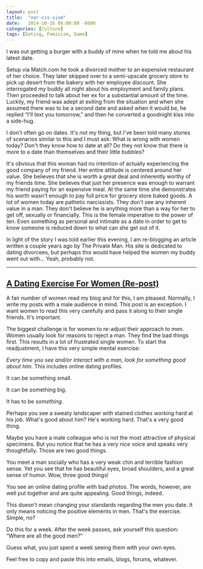 ```yaml
---
layout: post
title:  "nar·cis·sism"
date:   2014-10-26 08:00:00 -0600
categories: [Culture]
tags: [Dating, Feminism, Game]
---
```


I was out getting a burger with a buddy of mine when he told me about his latest date.

Setup via Match.com he took a divorced mother to an expensive restaurant of her choice. They later skipped over to a semi-upscale grocery store to pick up desert from the bakery with her employee discount. She interrogated my buddy all night about his employment and family plans. Then proceeded to talk about her ex for a substantial amount of the time. Luckily, my friend was adept at exiting from the situation and when she assumed there was to be a second date and asked when it would be, he replied “I'll text you tomorrow,” and then he converted a goodnight kiss into a side-hug.

I don't often go on dates. It's not my thing, but I've been told many stories of scenarios similar to this and I must ask: What is wrong with women today? Don't they know how to date at all? Do they not know that there is more to a date than themselves and their little bubbles?

It's obvious that this woman had no intention of actually experiencing the good company of my friend. Her entire attitude is centered around her value. She believes that she is worth a great deal and inherently worthy of my friends time. She believes that just her presence was enough to warrant my friend paying for an expensive meal. At the same time she demonstrates his worth wasn't enough to pay full price for grocery store baked goods. A lot of women today are pathetic narcissists. They don't see any inherent value in a man. They don't believe he is anything more than a way for her to get off, sexually or financially. This is the female imperative to the power of ten. Even something as personal and intimate as a date in order to get to know someone is reduced down to what can she get out of it.

In light of the story I was told earlier this evening, I am re-blogging an article written a couple years ago by The Private Man. His site is dedicated to dating divorcees, but perhaps this would have helped the women my buddy went out with... Yeah, probably not.

---

## [A Dating Exercise For Women (Re-post)](https://theprivateman.wordpress.com/2014/10/26/a-dating-exercise-for-women-re-post/)

A fair number of women read my blog and for this, I am pleased. Normally, I write my posts with a male audience in mind. This post is an exception. I want women to read this very carefully and pass it along to their single friends. It's important.

The biggest challenge is for women to re-adjust their approach to men. Women usually look for reasons to reject a man. They find the bad things first. This results in a lot of frustrated single women. To start the readjustment, I have this very simple mental exercise:

*Every time you see and/or interact with a man, look for something good about him.* This includes online dating profiles.

It can be something small.

It can be something big.

It has to be *something*.

Perhaps you see a sweaty landscaper with stained clothes working hard at his job. What's good about him? He's working hard. That's a very good thing.

Maybe you have a male colleague who is not the most attractive of physical specimens. But you notice that he has a very nice voice and speaks very thoughtfully. Those are two good things.

You meet a man socially who has a very weak chin and terrible fashion sense. Yet you see that he has beautiful eyes, broad shoulders, and a great sense of humor. Wow, three good things!

You see an online dating profile with bad photos. The words, however, are well put together and are quite appealing. Good things, indeed.

This doesn't mean changing your standards regarding the men you date. It only means noticing the positive elements in men. That's the exercise. Simple, no?

Do this for a week. After the week passes, ask yourself this question: “Where are all the good men?”

Guess what, you just spent a week seeing them with your own eyes.

Feel free to copy and paste this into emails, blogs, forums, whatever.
